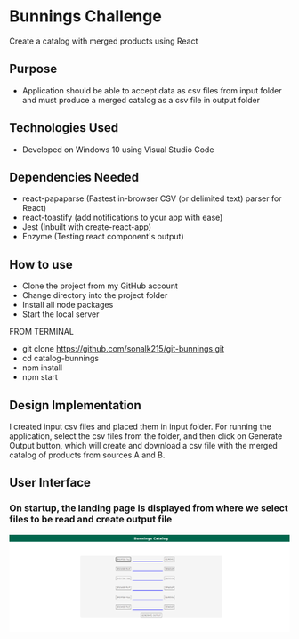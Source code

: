 # Bunnings Challenge
Create a catalog with merged products using React

## **Purpose**

* Application should be able to accept data as csv files from input folder and must produce a merged catalog as a csv file in output folder

## **Technologies Used**
* Developed on Windows 10 using Visual Studio Code


## **Dependencies Needed**
* react-papaparse (Fastest in-browser CSV (or delimited text) parser for React)
* react-toastify (add notifications to your app with ease)
* Jest (Inbuilt with create-react-app)
* Enzyme (Testing react component's output)


## **How to use**
* Clone the project from my GitHub account
* Change directory into the project folder
* Install all node packages
* Start the local server

FROM TERMINAL
* git clone https://github.com/sonalk215/git-bunnings.git
* cd catalog-bunnings
* npm install
* npm start


## **Design Implementation**

I created input csv files and placed them in input folder. For running the application, select the csv files from the folder, and then click on Generate Output button, which will create and download a csv file with the merged catalog of products from sources A and B.


## **User Interface**
### **On startup, the landing page is displayed from where we select files to be read and create output file**
 
<img src="catalog-bunnings/src/imgs/bunningsApp.png" />
